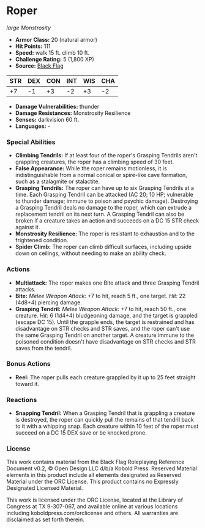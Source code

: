 # Roper

*large* *Monstrosity*

- **Armor Class:** 20 (natural armor)
- **Hit Points:** 111 
- **Speed:** walk 15 ft. climb 10 ft.
- **Challenge Rating:** 5 (1,800 XP)
- **Source:** [Black Flag](https://koboldpress.com/kpstore/product/tovrpg-pg-mv/)

| STR | DEX | CON | INT | WIS | CHA |
| --- | --- | --- | --- | --- | --- |
| +7 | -1 | +3 | -2 | +3 | -2 |

- **Damage Vulnerabilities:** thunder
- **Damage Resistances:** Monstrosity Resilience
- **Senses:** darkvision 60 ft.
- **Languages:** -

### Special Abilities

- **Climbing Tendrils:** If at least four of the roper's Grasping Tendrils aren't grappling creatures, the roper has a climbing speed of 30 feet.
- **False Appearance:** While the roper remains motionless, it is indistinguishable from a normal conical or spire-like cave formation, such as a stalagmite or stalactite.
- **Grasping Tendrils:** The roper can have up to six Grasping Tendrils at a time. Each Grasping Tendril can be attacked (AC 20; 10 HP; vulnerable to thunder damage; immune to poison and psychic damage). Destroying a Grasping Tendril deals no damage to the roper, which can extrude a replacement tendril on its next turn. A Grasping Tendril can also be broken if a creature takes an action and succeeds on a DC 15 STR check against it.
- **Monstrosity Resilience:** The roper is resistant to exhaustion and to the frightened condition.
- **Spider Climb:** The roper can climb difficult surfaces, including upside down on ceilings, without needing to make an ability check.

### Actions

- **Multiattack:** The roper makes one Bite attack and three Grasping Tendril attacks.
- **Bite:** _Melee Weapon Attack:_ +7 to hit, reach 5 ft., one target. _Hit:_ 22 (4d8+4) piercing damage.
- **Grasping Tendril:** _Melee Weapon Attack:_ +7 to hit, reach 50 ft., one creature. _Hit:_ 6 (1d4+4) bludgeoning damage, and the target is grappled (escape DC 15). Until the grapple ends, the target is restrained and has disadvantage on STR checks and STR saves, and the roper can't use the same Grasping Tendril on another target. A creature immune to the poisoned condition doesn't have disadvantage on STR checks and STR saves from the tendril.

### Bonus Actions

- **Reel:** The roper pulls each creature grappled by it up to 25 feet straight toward it.

### Reactions

- **Snapping Tendril:** When a Grasping Tendril that is grappling a creature is destroyed, the roper can quickly pull the remains of that tendril back to it with a whipping snap. Each creature within 10 feet of the roper must succeed on a DC 15 DEX save or be knocked prone.


### License

This work contains material from the Black Flag Roleplaying Reference Document v0.2, © Open Design LLC d/b/a Kobold Press. Reserved Material elements in this product include all elements designated as Reserved Material under the ORC License. This product contains no Expressly Designated Licensed Material.

This work is licensed under the ORC License, located at the Library of Congress at TX 9-307-067, and available online at various locations including koboldpress.com/orclicense and others. All warranties are disclaimed as set forth therein.
